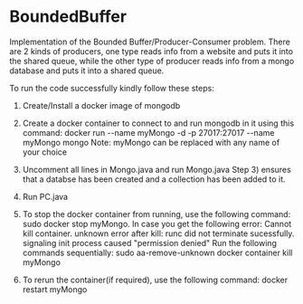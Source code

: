 # BoundedBuffer
Implementation of the Bounded Buffer/Producer-Consumer problem. 
There are 2 kinds of producers, one type reads info from a website and puts it into the shared queue, 
while the other type of producer reads info from a mongo database and puts it into a shared queue.

To run the code successfully kindly follow these steps:
1) Create/Install a docker image of mongodb

2) Create a docker container to connect to and run mongodb in it using this command: docker run --name myMongo -d -p 27017:27017 --name myMongo mongo
Note: myMongo can be replaced with any name of your choice

3) Uncomment all lines in Mongo.java and run Mongo.java
Step 3) ensures that a databse has been created and a collection has been added to it.

4) Run PC.java

5) To stop the docker container from running, use the following command: sudo docker stop myMongo. 
In case you get the following error: Cannot kill container. unknown error after kill: runc did not terminate sucessfully. signaling init process caused "permission denied"
Run the following commands sequentially: 
sudo aa-remove-unknown 
docker container kill myMongo 

6) To rerun the container(if required), use the following command: docker restart myMongo
